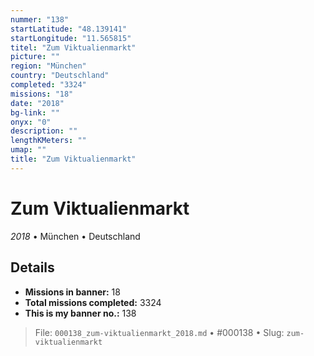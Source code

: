 ```yaml
---
nummer: "138"
startLatitude: "48.139141"
startLongitude: "11.565815"
titel: "Zum Viktualienmarkt"
picture: ""
region: "München"
country: "Deutschland"
completed: "3324"
missions: "18"
date: "2018"
bg-link: ""
onyx: "0"
description: ""
lengthKMeters: ""
umap: ""
title: "Zum Viktualienmarkt"
---
```

# Zum Viktualienmarkt

*2018* • München • Deutschland



## Details

- **Missions in banner:** 18
- **Total missions completed:** 3324
- **This is my banner no.:** 138





> File: `000138_zum-viktualienmarkt_2018.md` • #000138 • Slug: `zum-viktualienmarkt`
